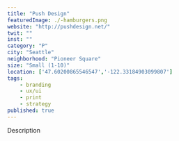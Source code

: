 ```yaml
---
title: "Push Design"
featuredImage: ./-hamburgers.png
website: "http://pushdesign.net/"
twit: ""
inst: ""
category: "P"
city: "Seattle"
neighborhood: "Pioneer Square"
size: "Small (1-10)"
location: ['47.60200865546547','-122.33184903099807']
tags:
    - branding
    - ux/ui
    - print
    - strategy
published: true
---
```


Description
